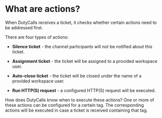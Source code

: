 # What are actions?

When DutyCalls receives a ticket, it checks whether certain actions need to be addressed first.

There are four types of actions:

* **Silence ticket** - the channel participants will not be notified about this ticket.

* **Assignment ticket** - the ticket will be assigned to a provided workspace user.

* **Auto-close ticket** - the ticket will be closed under the name of a provided workspace user.

* **Run HTTP(S) request** - a configured HTTP(S) request will be executed.

How does DutyCalls know when to execute these actions? One or more of these actions can be configured for a certain tag. The corresponding actions will be executed in case a ticket is received containing that tag.
